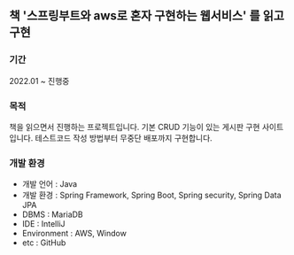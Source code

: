 ## 책 '스프링부트와 aws로 혼자 구현하는 웹서비스' 를 읽고 구현

### 기간

2022.01 ~ 진행중

### 목적

책을 읽으면서 진행하는 프로젝트입니다.
기본 CRUD 기능이 있는 게시판 구현 사이트입니다.
테스트코드 작성 방법부터 무중단 배포까지 구현합니다.

### 개발 환경

- 개발 언어 : Java
- 개발 환경 : Spring Framework, Spring Boot, Spring security, Spring Data JPA
- DBMS : MariaDB
- IDE : IntelliJ
- Environment : AWS, Window
- etc : GitHub
